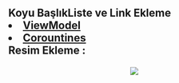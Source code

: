 ## Koyu BaşlıkListe ve Link Ekleme<li><a href="https://developer.android.com/topic/libraries/architecture/viewmodel ">ViewModel</a></li><li><a href="https://developer.android.com/topic/libraries/architecture/coroutines" >Corountines</a></li> Resim Ekleme : <p align="center"><img src="https://github.com/cagataymuhammet/GuestList/blob/master/images/android_arc.png "/></p>
